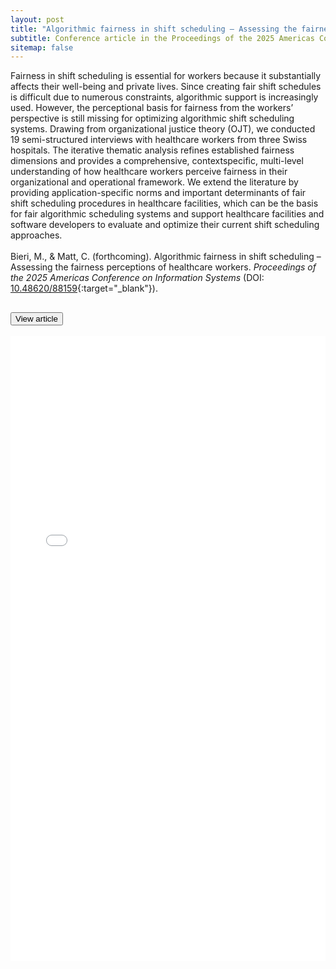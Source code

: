 ```yaml
---
layout: post
title: "Algorithmic fairness in shift scheduling – Assessing the fairness perceptions of healthcare workers"
subtitle: Conference article in the Proceedings of the 2025 Americas Conference on Information Systems.
sitemap: false
---
```


Fairness in shift scheduling is essential for workers because it substantially affects their well-being and private lives. Since creating fair shift schedules is difficult due to numerous constraints, algorithmic support is increasingly used. However, the perceptional basis for fairness from the workers’ perspective is still missing for optimizing algorithmic shift scheduling systems. Drawing from organizational justice theory (OJT), we conducted 19 semi-structured interviews with healthcare workers from three Swiss hospitals. The iterative thematic analysis refines established fairness dimensions and provides a comprehensive, contextspecific, multi-level understanding of how healthcare workers perceive fairness in their organizational and operational framework. We extend the literature by providing application-specific norms and important determinants of fair shift scheduling procedures in healthcare facilities, which can be the basis for fair algorithmic scheduling systems and support healthcare facilities and software developers to evaluate and optimize their current shift scheduling approaches.
<br><br>
Bieri, M., & Matt, C. (forthcoming). Algorithmic fairness in shift scheduling – Assessing the fairness perceptions of healthcare workers. <em>Proceedings of the 2025 Americas Conference on Information Systems</em> (DOI: [10.48620/88159<i class="bi-box-arrow-up-right link-icon"></i>](https://doi.org/10.48620/88159){:target="_blank"}).
<div class="accordion accordion-flush" id="accordionAMCIS">
    <div class="accordion-item">
        <h2 class="accordion-header" id="headingAMCIS">
            <button class="accordion-button collapsed" type="button" data-bs-toggle="collapse" data-bs-target="#collapseAMCIS" aria-expanded="true" aria-controls="collapseAMCIS">
                View article
            </button>
        </h2>
        <div id="collapseAMCIS" class="accordion-collapse collapse" aria-labelledby="headingAMCIS" data-bs-parent="#accordionAMCIS">
            <div class="accordion-body">
                <embed src="/assets/files/amcis.pdf" height="1000px" width="100%" type="application/pdf">
            </div>
        </div>
    </div>
</div>